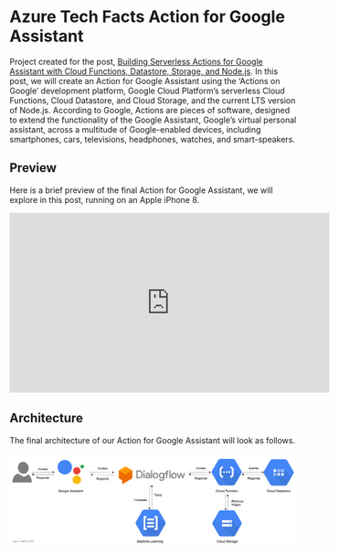# Azure Tech Facts Action for Google Assistant
Project created for the post, [Building Serverless Actions for Google Assistant with Cloud Functions, Datastore, Storage, and Node.js](https://programmaticponderings.com/). In this post, we will create an Action for Google Assistant using the ‘Actions on Google’ development platform, Google Cloud Platform’s serverless Cloud Functions, Cloud Datastore, and Cloud Storage, and the current LTS version of Node.js. According to Google, Actions are pieces of software, designed to extend the functionality of the Google Assistant, Google’s virtual personal assistant, across a multitude of Google-enabled devices, including smartphones, cars, televisions, headphones, watches, and smart-speakers.

## Preview

Here is a brief preview of the final Action for Google Assistant, we will explore in this post, running on an Apple iPhone 8.

<iframe width="560" height="315" src="https://www.youtube.com/embed/DSONmyl_XdY" frameborder="0" allow="autoplay; encrypted-media" allowfullscreen></iframe>

## Architecture

The final architecture of our Action for Google Assistant will look as follows.

![Google-Assistant-Architecture-Final](./pics/Google-Assistant-Architecture-Final.png)
